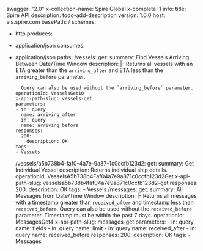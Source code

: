 swagger: "2.0"
x-collection-name: Spire Global
x-complete: 1
info:
  title: Spire API
  description: todo-add-description
  version: 1.0.0
host: ais.spire.com
basePath: /
schemes:
- http
produces:
- application/json
consumes:
- application/json
paths:
  /vessels:
    get:
      summary: Find Vessels Arriving Between Date/Time Window
      description: |-
        Returns all vessels with an ETA greater than the `arriving_after` and ETA less than the `arriving_before` parameter.

        Query can also be used without the `arriving_before` parameter.
      operationId: VesselsGet10
      x-api-path-slug: vessels-get
      parameters:
      - in: query
        name: arriving_after
      - in: query
        name: arriving_before
      responses:
        200:
          description: OK
      tags:
      - Vessels
  /vessels/a5b738b4-faf0-4a7e-9a87-1c0ccfb123d2:
    get:
      summary: Get Individual Vessel
      description: Returns individual ship details.
      operationId: VesselsA5b738b4Faf04a7e9a871c0ccfb123d2Get
      x-api-path-slug: vesselsa5b738b4faf04a7e9a871c0ccfb123d2-get
      responses:
        200:
          description: OK
      tags:
      - Vessels
  /messages:
    get:
      summary: All Messages from Date/Time Window
      description: |-
        Returns all messages with a timestamp greater than `received_after` and timestamp less than `received_before`.
        Query can also be used without the `received_before` parameter.
        Timestamp must be within the past 7 days.
      operationId: MessagesGet4
      x-api-path-slug: messages-get
      parameters:
      - in: query
        name: fields
      - in: query
        name: limit
      - in: query
        name: received_after
      - in: query
        name: received_before
      responses:
        200:
          description: OK
      tags:
      - Messages